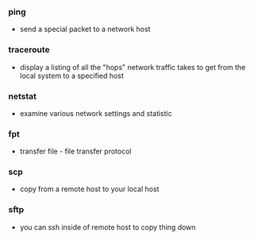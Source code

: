 ### ping
- send a special packet to a network host

### traceroute 
- display a listing of all the "hops" network traffic takes to get from the local system to a specified host

### netstat
- examine various network settings and statistic

### fpt
- transfer file - file transfer protocol

### scp 
- copy from a remote host to your local host

### sftp 
- you can ssh inside of remote host to copy thing down
